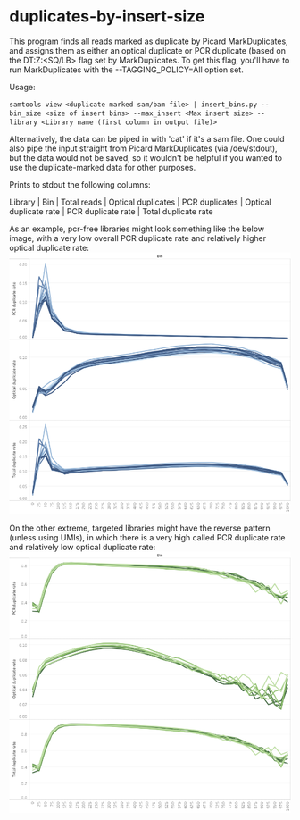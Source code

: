 # duplicates-by-insert-size
This program finds all reads marked as duplicate by Picard MarkDuplicates, and assigns them as either an optical duplicate or PCR duplicate (based on the DT:Z:\<SQ/LB> flag set by MarkDuplicates. To get this flag, you'll have to run MarkDuplicates with the --TAGGING_POLICY=All option set.

Usage:
```
samtools view <duplicate marked sam/bam file> | insert_bins.py --bin_size <size of insert bins> --max_insert <Max insert size> --library <Library name (first column in output file)>
```

Alternatively, the data can be piped in with 'cat' if it's a sam file. One could also pipe the input straight from Picard MarkDuplicates (via /dev/stdout), but the data would not be saved, so it wouldn't be helpful if you wanted to use the duplicate-marked data for other purposes.


Prints to stdout the following columns:

Library | Bin | Total reads | Optical duplicates | PCR duplicates | Optical duplicate rate | PCR duplicate rate | Total duplicate rate

As an example, pcr-free libraries might look something like the below image, with a very low overall PCR duplicate rate and relatively higher optical duplicate rate:
![pcr-free example](/images/pcr-free.png)



On the other extreme, targeted libraries might have the reverse pattern (unless using UMIs), in which there is a very high called PCR duplicate rate and relatively low optical duplicate rate:
![targeted example](/images/targeted_capture.png)
